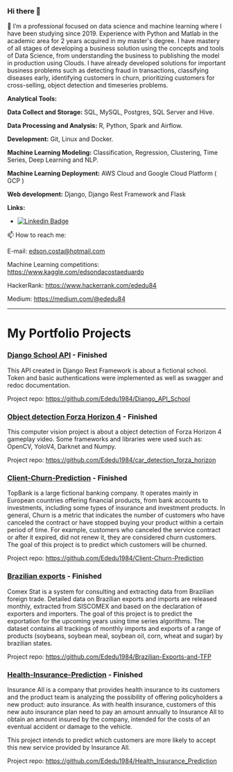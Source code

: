 ### Hi there 👋


🔭 I’m a professional focused on data science and machine learning where I have been studying since 2019. Experience with Python and Matlab in the academic area for 2 years acquired in my master's degree.
I have mastery of all stages of developing a business solution using the concepts and tools of Data Science, from understanding the business to publishing the model in production using Clouds.
I have already developed solutions for important business problems such as detecting fraud in transactions, classifying diseases early, identifying customers in churn, prioritizing customers for cross-selling, object detection and timeseries problems.


**Analytical Tools:**

**Data Collect and Storage:** SQL, MySQL, Postgres, SQL Server and Hive.

**Data Processing and Analysis:** R, Python, Spark and Airflow.

**Development:** Git, Linux and Docker. 

**Machine Learning Modeling:** Classification, Regression, Clustering, Time Series, Deep Learning and NLP. 

**Machine Learning Deployment:** AWS Cloud and Google Cloud Platform ( GCP )  

**Web development:** Django, Django Rest Framework and Flask  

**Links:**
* [![Linkedin Badge](https://img.shields.io/badge/-LinkedIn-blue?style=flat&logo=LinkedIn&logoColor=white)](https://www.linkedin.com/in/edson-da-costa-eduardo-20315625/)


📫 How to reach me: 

E-mail: edson.costa@hotmail.com

Machine Learning competitions: https://www.kaggle.com/edsondacostaeduardo

HackerRank: https://www.hackerrank.com/ededu84

Medium: https://medium.com/@ededu84 

---

# My Portfolio Projects

### [Django School API](https://github.com/Ededu1984/Django_API_School) - Finished

This API created in Django Rest Framework is about a fictional school. Token and basic authentications 
were implemented as well as swagger and redoc documentation.

Project repo: https://github.com/Ededu1984/Django_API_School

### [Object detection Forza Horizon 4](https://github.com/Ededu1984/car_detection_forza_horizon) - Finished

This computer vision project is about a object detection of Forza Horizon 4 gameplay video. Some frameworks and libraries 
were used such as: OpenCV, YoloV4, Darknet and Numpy. 

Project repo: https://github.com/Ededu1984/car_detection_forza_horizon

### [Client-Churn-Prediction](https://github.com/Ededu1984/Client-Churn-Prediction) - Finished

TopBank is a large fictional banking company. It operates mainly in European countries offering financial products, from bank accounts to investments, including some types of insurance and investment products.
In general, Churn is a metric that indicates the number of customers who have canceled the contract or have stopped buying your product within a certain period of time. For example, customers who canceled the service contract or after it expired, did not renew it, they are considered churn customers.
The goal of this project is to predict which customers will be churned.

Project repo: https://github.com/Ededu1984/Client-Churn-Prediction

### [Brazilian exports](https://github.com/Ededu1984/Brazilian-Exports-and-TFP) - Finished

Comex Stat is a system for consulting and extracting data from Brazilian foreign trade. Detailed data on Brazilian exports and imports are released monthly, extracted from SISCOMEX and based on the declaration of exporters and importers. 
The goal of this project is to predict the exportation for the upcoming years using time series algorithms.
The dataset contains all trackings of monthly imports and exports of a range of products (soybeans, soybean meal, soybean oil, corn, wheat and sugar) by brazilian states.

Project repo: https://github.com/Ededu1984/Brazilian-Exports-and-TFP

### [Health-Insurance-Prediction](https://github.com/Ededu1984/Health_Insurance_Prediction) - Finished

Insurance All is a company that provides health insurance to its customers and the product team is analyzing the possibility of offering policyholders a new product: auto insurance.
As with health insurance, customers of this new auto insurance plan need to pay an amount annually to Insurance All to obtain an amount insured by the company, intended for the costs of an eventual accident or damage to the vehicle.

This project intends to predict which customers are more likely to accept this new service provided by Insurance All.

Project repo: https://github.com/Ededu1984/Health_Insurance_Prediction
